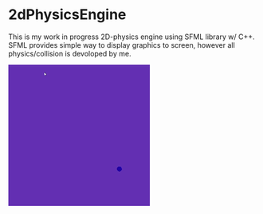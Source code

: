 # 2dPhysicsEngine
This is my work in progress 2D-physics engine using SFML library w/ C++. SFML provides simple way to display graphics to screen, however all physics/collision is devoloped by me.

![alt text](https://github.com/LukeRea3/2dPhysicsEngine/blob/main/ballsGif.gif)


